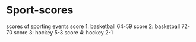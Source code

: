# Sport-scores
scores of sporting events
score 1: basketball 64-59
score 2: basketball 72-70
score 3: hockey 5-3
score 4: hockey 2-1
